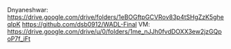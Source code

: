 Dnyaneshwar: https://drive.google.com/drive/folders/1eBOGftpGCVRov83p4tSHgZzK5gheqIpK
https://github.com/dsb0912/WADL-Final
VM: https://drive.google.com/drive/u/0/folders/1me_nJJh0fvdDOXX3ew2jzGQpoP7f_iFt
